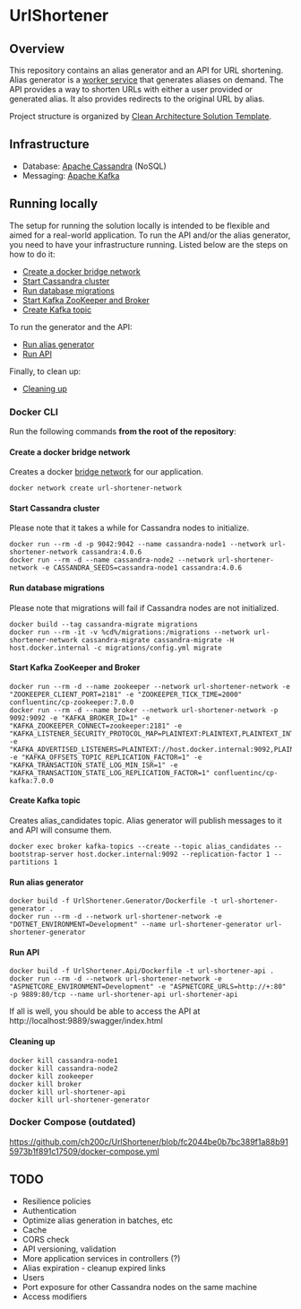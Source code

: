 # UrlShortener

## Overview

This repository contains an alias generator and an API for URL shortening. Alias generator is a [worker service](https://learn.microsoft.com/en-us/dotnet/core/extensions/workers) that generates aliases on demand. The API provides a way to shorten URLs with either a user provided or generated alias. It also provides redirects to the original URL by alias.

Project structure is organized by [Clean Architecture Solution Template](https://github.com/jasontaylordev/CleanArchitecture).

## Infrastructure  

- Database: [Apache Cassandra](https://cassandra.apache.org/_/index.html) (NoSQL)
- Messaging: [Apache Kafka](https://kafka.apache.org/)

## Running locally

The setup for running the solution locally is intended to be flexible and aimed for a real-world application. To run the API and/or the alias generator, you need to have your infrastructure running. Listed below are the steps on how to do it:
- [Create a docker bridge network](#create-a-docker-bridge-network)
- [Start Cassandra cluster](#start-cassandra-cluster)
- [Run database migrations](#run-database-migrations)
- [Start Kafka ZooKeeper and Broker](#start-kafka-zookeeper-and-broker)
- [Create Kafka topic](#create-kafka-topic)

To run the generator and the API:
- [Run alias generator](#run-alias-generator)
- [Run API](#run-api)

Finally, to clean up:
- [Cleaning up](#cleaning-up)

### Docker CLI

Run the following commands **from the root of the repository**:

#### Create a docker bridge network
Creates a docker [bridge network](https://docs.docker.com/network/bridge/) for our application.
```
docker network create url-shortener-network
```

#### Start Cassandra cluster
Please note that it takes a while for Cassandra nodes to initialize.
```
docker run --rm -d -p 9042:9042 --name cassandra-node1 --network url-shortener-network cassandra:4.0.6
docker run --rm -d --name cassandra-node2 --network url-shortener-network -e CASSANDRA_SEEDS=cassandra-node1 cassandra:4.0.6
```

#### Run database migrations
Please note that migrations will fail if Cassandra nodes are not initialized.
```
docker build --tag cassandra-migrate migrations
docker run --rm -it -v %cd%/migrations:/migrations --network url-shortener-network cassandra-migrate cassandra-migrate -H host.docker.internal -c migrations/config.yml migrate
```

#### Start Kafka ZooKeeper and Broker
```
docker run --rm -d --name zookeeper --network url-shortener-network -e "ZOOKEEPER_CLIENT_PORT=2181" -e "ZOOKEEPER_TICK_TIME=2000" confluentinc/cp-zookeeper:7.0.0
docker run --rm -d --name broker --network url-shortener-network -p 9092:9092 -e "KAFKA_BROKER_ID=1" -e "KAFKA_ZOOKEEPER_CONNECT=zookeeper:2181" -e "KAFKA_LISTENER_SECURITY_PROTOCOL_MAP=PLAINTEXT:PLAINTEXT,PLAINTEXT_INTERNAL:PLAINTEXT" -e "KAFKA_ADVERTISED_LISTENERS=PLAINTEXT://host.docker.internal:9092,PLAINTEXT_INTERNAL://broker:29092" -e "KAFKA_OFFSETS_TOPIC_REPLICATION_FACTOR=1" -e "KAFKA_TRANSACTION_STATE_LOG_MIN_ISR=1" -e "KAFKA_TRANSACTION_STATE_LOG_REPLICATION_FACTOR=1" confluentinc/cp-kafka:7.0.0
```

#### Create Kafka topic
Creates alias_candidates topic. Alias generator will publish messages to it and API will consume them.
```
docker exec broker kafka-topics --create --topic alias_candidates --bootstrap-server host.docker.internal:9092 --replication-factor 1 --partitions 1
```

#### Run alias generator
```
docker build -f UrlShortener.Generator/Dockerfile -t url-shortener-generator .
docker run --rm -d --network url-shortener-network -e "DOTNET_ENVIRONMENT=Development" --name url-shortener-generator url-shortener-generator
```

#### Run API
```
docker build -f UrlShortener.Api/Dockerfile -t url-shortener-api .
docker run --rm -d --network url-shortener-network -e "ASPNETCORE_ENVIRONMENT=Development" -e "ASPNETCORE_URLS=http://+:80" -p 9889:80/tcp --name url-shortener-api url-shortener-api
```

If all is well, you should be able to access the API at http://localhost:9889/swagger/index.html

#### Cleaning up
```
docker kill cassandra-node1
docker kill cassandra-node2
docker kill zookeeper
docker kill broker
docker kill url-shortener-api
docker kill url-shortener-generator
```

### Docker Compose (outdated)
https://github.com/ch200c/UrlShortener/blob/fc2044be0b7bc389f1a88b915973b1f891c17509/docker-compose.yml


## TODO
- Resilience policies
- Authentication
- Optimize alias generation in batches, etc
- Cache
- CORS check
- API versioning, validation
- More application services in controllers (?)
- Alias expiration - cleanup expired links
- Users
- Port exposure for other Cassandra nodes on the same machine
- Access modifiers

